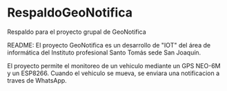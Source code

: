 # RespaldoGeoNotifica
Respaldo para el proyecto grupal de GeoNotifica

README: 
El proyecto GeoNotifica es un desarrollo de "IOT" del área de informática del Instituto profesional Santo Tomás sede San Joaquín.

El proyecto permite el monitoreo de un vehiculo mediante un GPS NEO-6M y un ESP8266. Cuando el vehiculo se mueva, se enviara una notificacion a traves de WhatsApp.
